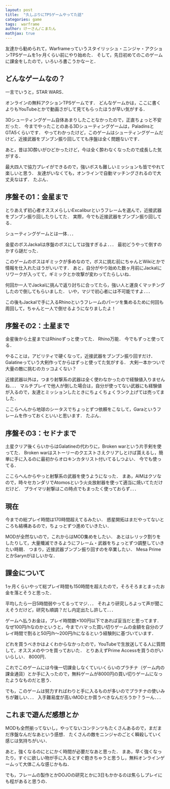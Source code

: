 ```yaml
---
layout: post
title:  "久しぶりにTPSゲームやってた話"
categories: game
tags:  warframe
author: けーさん/こまたん
mathjax: true
---
```


友達から勧められて，Warframeっていうスタイリッシュ・ニンジャ・アクションTPSゲームを1ヶ月くらい前にやり始めた．
そして，先日初めてのこのゲームに課金をしたので，いろいろ書こうかなーと．

<!--more-->


## どんなゲームなの？

一言でいうと，STAR WARS．

オンラインの無料アクションTPSゲームです．
どんなゲームかは，ここに書くよりもYouTubeとかで動画さがして見てもらったほうが早い気がする．

3Dシューティングゲーム自体あまりしたことなかったので，正直ちょっと不安だった．
今までやったことのある3Dシューティングゲームは，PaladinsとGTA5くらいです．
やってわかったけど，このゲームはシューティングゲームだけど，近接武器をブンブン振り回してても序盤は全く問題ないです．

あと，昔は3D酔いがひどかったけど，今は全く酔わなくなったので成長した気がする．

最大四人で協力プレイができるので，強いボスも難しいミッションも皆でやれて楽しいと思う．
友達がいなくても，オンラインで自動マッチングされるので大丈夫なはず．
たぶん．



## 序盤その1：金星まで

とりあえず初心者オススメらしいExcaliburというフレームを選んで，近接武器をブンブン振り回したりしてた．
実際，今でも近接武器をブンブン振り回してる．

シューティングゲームとは一体．．．

金星のボスJackalは序盤のボスにしては強すぎるよ．．．
最初どうやって倒すのかすら謎だった．

このゲームのボスはギミックが多めなので，ボスに挑む前にちゃんとWikiとかで情報を仕入れたほうがいいです．
あと，自分がやり始めた数ヶ月前にJackalにリワークが入ってて，ギミックとか攻撃が変わってたらしいね．

何回か一人でJackalに挑んで返り討ちに合ってたら，強い人と運良くマッチングしたので倒してもらいました．
いや，マジで初心者には不可能ですよ．．．

この後もJackalで手に入るRhinoというフレームのパーツを集めるために何回も周回して，ちゃんと一人で倒せるようになりましたよ！


## 序盤その2：土星まで

金星後から土星まではRhinoずっと使ってた．
Rhino万能．
今でもずっと使ってる．

やることは，アビリティで硬くなって，近接武器をブンブン振り回すだけ．
Galatineっていう大剣作ってからはずっと使ってた気がする．
大剣一本かついで大量の敵に挑むのカッコよくない？

近接武器以外は，つまり射撃系の武器は全く使わなかったので経験値入りませんね．．．
マルチプレイで他人が倒した場合は，自分が使ってない武器にも経験値が入るので，友達とミッションしたときにちょくちょくランク上げては売ってました．

ここらへんから地球のシータスでちょっとずつ依頼をこなして，Garaというフレームを作っておくといいと思います．
たぶん．



## 序盤その3：セドナまで

土星クリア後くらいからはGalatineの代わりに，Broken warという片手剣を使ってた．
Broken warはストーリーのクエストさえクリアしとけば貰えるし，簡単に手に入るのに最初からオロキンカタリスト付いてるしつよい．
今でも使ってる．

ここらへんからやっと射撃系の武器を使うようになった．
まあ，AIMはクソなので，時々セカンダリでAtomosという火炎放射器を使って適当に焼いてただけだけど．
プライマリ射撃はこの時点でもまったく使っておらず．．．



## 現在

今までの総プレイ時間は170時間超えてるみたい．
惑星開拓はまだやってないところも結構あるので，ちょっとずつ進めていきたい．

MODが全然ないので，これからはMOD集めをしたい．
あとはレリック割りをしたりして，大量殲滅できるようにフレーム・武器をちょっとずつ調整していきたい時期．
つまり，近接武器ブンブン振り回すのを卒業したい．
Mesa PrimeとかSarynがほしいかな．


## 課金について

1ヶ月くらいやって総プレイ時間も150時間を超えたので，そろそろまとまったお金を落とそうと思った．

平均したら一日5時間弱やってるってマジ．．．
それより研究しろよって声が聞こえそうだけど，研究も順調？だし内定出たし許して．．．

ゲームへ払うお金は，プレイ時間数×100円以下であれば妥当だと思ってます．
なぜ100円/hなのかというと，今までハマった買い切りゲームの金額を自分のプレイ時間で割ると50円/h～200円/hになるという経験則に基づいています．

どれを買うべきかはよくわからなかったので，YouTubeで生放送してる人に質問して，オススメのやつを買っておいた．
とりあえずPrime Accessを買うのがいいらしい．
8000円．

これでこのゲームには今後一切課金しなくていいくらいのプラチナ（ゲーム内の課金通貨）とか手に入ったので，無料ゲームが8000円の買い切りゲームになったようなものだと思う．

でも，このゲームは努力すればわりと手に入るものが多いのでプラチナの使いみちが難しい．．．
入手難易度が高いMODとか買うべきなんだろうか？うーん．．．


## これまで遊んだ感想とか

MODも全然揃ってないし，やってないコンテンツもたくさんあるので，まだまだ序盤なんだなあという感想．
たくさんの敵をニンジャのごとく瞬殺していく感じは気持ちがいい．

あと，強くなるのにとにかく時間が必要だなあと思った．
まあ，早く強くなったり，すぐに欲しい物が手に入るとすぐ飽きちゃうと思うし，無料オンラインゲームって大体こんな感じかもね．

でも，フレームの製作とかDOJOの研究とかに3日もかかるのは焦らしプレイにも程があると思うの．
